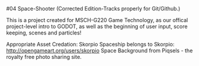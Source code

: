 #04 Space-Shooter (Corrected Edition-Tracks properly for Git/Github.)

This is a project created for MSCH-G220 Game Technology, as our offical project-level intro to GODOT, as well as the beginning of user input, score keeping, scenes and particles!



Appropriate Asset Credation:
Skorpio Spaceship belongs to Skorpio: http://opengameart.org/users/skorpio
Space Background from Piqsels - the royalty free photo sharing site.

